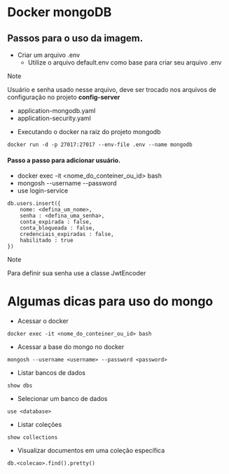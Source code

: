 # Docker mongoDB

## Passos para o uso da imagem.

- Criar um arquivo .env
    - Utilize o arquivo default.env como base para criar seu arquivo .env

> [!NOTE]
> Usuário e senha usado nesse arquivo, deve ser trocado nos arquivos de configuração no projeto **config-server**
> - application-mongodb.yaml
> - application-security.yaml

- Executando o docker na raiz do projeto mongodb
```
docker run -d -p 27017:27017 --env-file .env --name mongodb
```

#### Passo a passo para adicionar usuário.

- docker exec -it <nome_do_conteiner_ou_id> bash
- mongosh --username <username> --password <password>
- use login-service
```
db.users.insert({
    nome: <defina_um_nome>,
    senha : <defina_uma_senha>,
    conta_expirada : false,
    conta_bloqueada : false,
    credenciais_expiradas : false,
    habilitado : true
})
```

> [!NOTE]
> Para definir sua senha use a classe JwtEncoder

# Algumas dicas para uso do mongo

- Acessar o docker
```
docker exec -it <nome_do_conteiner_ou_id> bash
```
- Acessar a base do mongo no docker
```
mongosh --username <username> --password <password>
```
- Listar bancos de dados
```
show dbs
```
- Selecionar um banco de dados
```
use <database>
```
- Listar coleções
```
show collections
```
- Visualizar documentos em uma coleção específica
```
db.<colecao>.find().pretty()
```